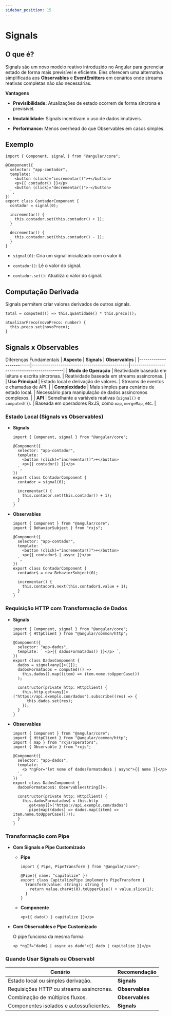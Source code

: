 ```yaml
---
sidebar_position: 15
---
```


# Signals

## O que é?

Signals são um novo modelo reativo introduzido no Angular para gerenciar estado de forma mais previsível e eficiente. Eles oferecem uma alternativa simplificada aos **Observables** e **EventEmitters** em cenários onde streams reativas completas não são necessárias.

**Vantagens**

- **Previsibilidade:** Atualizações de estado ocorrem de forma síncrona e previsível.

- **Imutabilidade:** Signals incentivam o uso de dados imutáveis.

- **Performance:** Menos overhead do que Observables em casos simples.

## Exemplo

```tsx showLineNumbers
import { Component, signal } from "@angular/core";

@Component({
  selector: "app-contador",
  template: `
    <button (click)="incrementar()">+</button>
    <p>{{ contador() }}</p>
    <button (click)="decrementar()">-</button>
  `,
})
export class ContadorComponent {
  contador = signal(0);

  incrementar() {
    this.contador.set(this.contador() + 1);
  }

  decrementar() {
    this.contador.set(this.contador() - 1);
  }
}
```

- `signal(0)`: Cria um signal inicializado com o valor `0`.

- `contador()`: Lê o valor do signal.

- `contador.set()`: Atualiza o valor do signal.

## Computação Derivada

Signals permitem criar valores derivados de outros signals.

```tsx showLineNumbers
total = computed(() => this.quantidade() * this.preco());

atualizarPreco(novoPreco: number) {
  this.preco.set(novoPreco);
}
```

## Signals x Observables

Diferenças Fundamentais
| **Aspecto** | **Signals** | **Observables** |
|-------------------------|-----------------------------------------------|---------------------------------------------|
| **Modo de Operação** | Reatividade baseada em leitura e escrita síncronas. | Reatividade baseada em streams assíncronas. |
| **Uso Principal** | Estado local e derivação de valores. | Streams de eventos e chamadas de API. |
| **Complexidade** | Mais simples para cenários de estado local. | Necessário para manipulação de dados assíncronos complexos. |
| **API** | Semelhante a variáveis reativas (`signal()` e `computed()`). | Baseada em operadores RxJS, como `map`, `mergeMap`, etc. |

### Estado Local (Signals vs Observables)

- **Signals**

  ```tsx showLineNumbers
  import { Component, signal } from "@angular/core";

  @Component({
    selector: "app-contador",
    template: `
      <button (click)="incrementar()">+</button>
      <p>{{ contador() }}</p>
    `,
  })
  export class ContadorComponent {
    contador = signal(0);

    incrementar() {
      this.contador.set(this.contador() + 1);
    }
  }
  ```

- **Observables**

  ```tsx showLineNumbers
  import { Component } from "@angular/core";
  import { BehaviorSubject } from "rxjs";

  @Component({
    selector: "app-contador",
    template: `
      <button (click)="incrementar()">+</button>
      <p>{{ contador$ | async }}</p>
    `,
  })
  export class ContadorComponent {
    contador$ = new BehaviorSubject(0);

    incrementar() {
      this.contador$.next(this.contador$.value + 1);
    }
  }
  ```

### Requisição HTTP com Transformação de Dados

- **Signals**

  ```tsx showLineNumbers
  import { Component, signal } from "@angular/core";
  import { HttpClient } from "@angular/common/http";

  @Component({
    selector: "app-dados",
    template: ` <p>{{ dadosFormatados() }}</p> `,
  })
  export class DadosComponent {
    dados = signal<any[]>([]);
    dadosFormatados = computed(() =>
      this.dados().map((item) => item.nome.toUpperCase())
    );

    constructor(private http: HttpClient) {
      this.http.get<any[]>("https://api.exemplo.com/dados").subscribe((res) => {
        this.dados.set(res);
      });
    }
  }
  ```

- **Observables**

  ```tsx showLineNumbers
  import { Component } from "@angular/core";
  import { HttpClient } from "@angular/common/http";
  import { map } from "rxjs/operators";
  import { Observable } from "rxjs";

  @Component({
    selector: "app-dados",
    template: `
      <p *ngFor="let nome of dadosFormatados$ | async">{{ nome }}</p>
    `,
  })
  export class DadosComponent {
    dadosFormatados$: Observable<string[]>;

    constructor(private http: HttpClient) {
      this.dadosFormatados$ = this.http
        .get<any[]>("https://api.exemplo.com/dados")
        .pipe(map((dados) => dados.map((item) => item.nome.toUpperCase())));
    }
  }
  ```

### Transformação com Pipe

- **Com Signals e Pipe Customizado**

  - **Pipe**

    ```tsx showLineNumbers
    import { Pipe, PipeTransform } from "@angular/core";

    @Pipe({ name: "capitalize" })
    export class CapitalizePipe implements PipeTransform {
      transform(value: string): string {
        return value.charAt(0).toUpperCase() + value.slice(1);
      }
    }
    ```

  - **Componente**

    ```tsx showLineNumbers
    <p>{{ dado() | capitalize }}</p>
    ```

- **Com Observables e Pipe Customizado**

  O pipe funciona da mesma forma

  ```tsx showLineNumbers
  <p *ngIf="dado$ | async as dado">{{ dado | capitalize }}</p>
  ```

### Quando Usar Signals ou Observabl

| **Cenário**                              | **Recomendação** |
| ---------------------------------------- | ---------------- |
| Estado local ou simples derivação.       | **Signals**      |
| Requisições HTTP ou streams assíncronas. | **Observables**  |
| Combinação de múltiplos fluxos.          | **Observables**  |
| Componentes isolados e autossuficientes. | **Signals**      |

